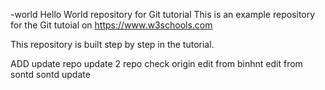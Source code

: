 
-world
Hello World repository for Git tutorial
This is an example repository for the Git tutoial on https://www.w3schools.com

This repository is built step by step in the tutorial.

ADD update repo
update 2
repo
check
origin
edit from binhnt
edit from sontd
sontd update
